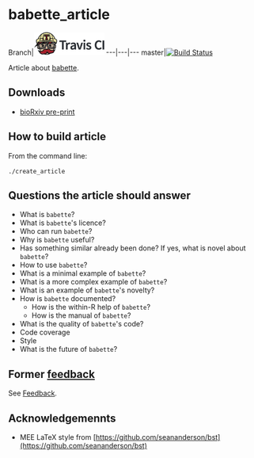 # babette_article

Branch|[![Travis CI logo](pics/TravisCI.png)](https://travis-ci.org)
---|---|---
master|[![Build Status](https://travis-ci.org/richelbilderbeek/babette_article.svg?branch=master)](https://travis-ci.org/richelbilderbeek/babette_article)

Article about [babette](https://github.com/richelbilderbeek/babette).

## Downloads

 * [bioRxiv pre-print](https://doi.org/10.1101/271866)

## How to build article

From the command line:

```
./create_article
```

## Questions the article should answer

 * What is `babette`?
 * What is `babette`'s licence?
 * Who can run `babette`? 
 * Why is `babette` useful?
 * Has something similar already been done? If yes, what is novel about `babette`?
 * How to use `babette`?
 * What is a minimal example of `babette`?
 * What is a more complex example of `babette`?
 * What is an example of `babette`'s novelty?
 * How is `babette` documented?
   * How is the within-R help of `babette`?
   * How is the manual of `babette`? 
 * What is the quality of `babette`'s code?
  * Code coverage
  * Style
 * What is the future of `babette`?

## Former [feedback](feedback/README.md)

See [Feedback](feedback/README.md).

## Acknowledgemennts

 * MEE LaTeX style from [https://github.com/seananderson/bst](https://github.com/seananderson/bst)

